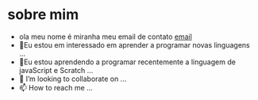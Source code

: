 # sobre mim
 - ola meu nome é miranha
 meu email de contato [email](rafael.santos13@escola.pr.gov.br)
- 👀Eu estou em interessado em aprender a programar novas linguagens  ...
- 🌱Eu estou aprendendo a programar recentemente a linguagem de javaScript e Scratch  ...
- 💞️ I’m looking to collaborate on ...
- 📫 How to reach me ...

<!---
calvo105/calvo105 is a ✨ special ✨ repository because its `README.md` (this file) appears on your GitHub profile.
You can click the Preview link to take a look at your changes.
--->
